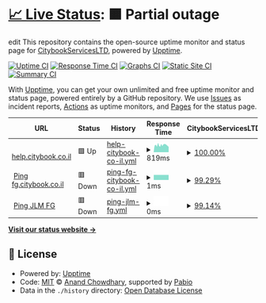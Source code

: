 # [📈 Live Status](https://CitybookServicesLTD.github.io/status): <!--live status--> **🟧 Partial outage**

edit
This repository contains the open-source uptime monitor and status page for [CitybookServicesLTD](https://CitybookServicesLTD.github.io/status), powered by [Upptime](https://github.com/upptime/upptime).

[![Uptime CI](https://github.com/CitybookServicesLTD/status/workflows/Uptime%20CI/badge.svg)](https://github.com/CitybookServicesLTD/status/actions?query=workflow%3A%22Uptime+CI%22)
[![Response Time CI](https://github.com/CitybookServicesLTD/status/workflows/Response%20Time%20CI/badge.svg)](https://github.com/CitybookServicesLTD/status/actions?query=workflow%3A%22Response+Time+CI%22)
[![Graphs CI](https://github.com/CitybookServicesLTD/status/workflows/Graphs%20CI/badge.svg)](https://github.com/CitybookServicesLTD/status/actions?query=workflow%3A%22Graphs+CI%22)
[![Static Site CI](https://github.com/CitybookServicesLTD/status/workflows/Static%20Site%20CI/badge.svg)](https://github.com/CitybookServicesLTD/status/actions?query=workflow%3A%22Static+Site+CI%22)
[![Summary CI](https://github.com/CitybookServicesLTD/status/workflows/Summary%20CI/badge.svg)](https://github.com/CitybookServicesLTD/status/actions?query=workflow%3A%22Summary+CI%22)

With [Upptime](https://upptime.js.org), you can get your own unlimited and free uptime monitor and status page, powered entirely by a GitHub repository. We use [Issues](https://github.com/CitybookServicesLTD/status/issues) as incident reports, [Actions](https://github.com/CitybookServicesLTD/status/actions) as uptime monitors, and [Pages](https://CitybookServicesLTD.github.io/status) for the status page.

<!--start: status pages-->
<!-- This summary is generated by Upptime (https://github.com/CitybookServicesLTD/status) -->
<!-- Do not edit this manually, your changes will be overwritten -->
<!-- prettier-ignore -->
| URL | Status | History | Response Time | CitybookServicesLTD |
| --- | ------ | ------- | ------------- | ------ |
| <img alt="" src="https://citybook.co.il/images/CB-logo.png" height="13"> [help.citybook.co.il](https://help.citybook.co.il) | 🟩 Up | [help-citybook-co-il.yml](https://github.com/CitybookServicesLTD/status/commits/HEAD/history/help-citybook-co-il.yml) | <details><summary><img alt="Response time graph" src="./graphs/help-citybook-co-il/response-time-week.png" height="20"> 819ms</summary><br><a href="https://status.quickapps.ca/history/help-citybook-co-il"><img alt="Response time 819" src="https://img.shields.io/endpoint?url=https%3A%2F%2Fraw.githubusercontent.com%2FCitybookServicesLTD%2Fstatus%2FHEAD%2Fapi%2Fhelp-citybook-co-il%2Fresponse-time.json"></a><br><a href="https://status.quickapps.ca/history/help-citybook-co-il"><img alt="24-hour response time 781" src="https://img.shields.io/endpoint?url=https%3A%2F%2Fraw.githubusercontent.com%2FCitybookServicesLTD%2Fstatus%2FHEAD%2Fapi%2Fhelp-citybook-co-il%2Fresponse-time-day.json"></a><br><a href="https://status.quickapps.ca/history/help-citybook-co-il"><img alt="7-day response time 819" src="https://img.shields.io/endpoint?url=https%3A%2F%2Fraw.githubusercontent.com%2FCitybookServicesLTD%2Fstatus%2FHEAD%2Fapi%2Fhelp-citybook-co-il%2Fresponse-time-week.json"></a><br><a href="https://status.quickapps.ca/history/help-citybook-co-il"><img alt="30-day response time 819" src="https://img.shields.io/endpoint?url=https%3A%2F%2Fraw.githubusercontent.com%2FCitybookServicesLTD%2Fstatus%2FHEAD%2Fapi%2Fhelp-citybook-co-il%2Fresponse-time-month.json"></a><br><a href="https://status.quickapps.ca/history/help-citybook-co-il"><img alt="1-year response time 819" src="https://img.shields.io/endpoint?url=https%3A%2F%2Fraw.githubusercontent.com%2FCitybookServicesLTD%2Fstatus%2FHEAD%2Fapi%2Fhelp-citybook-co-il%2Fresponse-time-year.json"></a></details> | <details><summary><a href="https://status.quickapps.ca/history/help-citybook-co-il">100.00%</a></summary><a href="https://status.quickapps.ca/history/help-citybook-co-il"><img alt="All-time uptime 100.00%" src="https://img.shields.io/endpoint?url=https%3A%2F%2Fraw.githubusercontent.com%2FCitybookServicesLTD%2Fstatus%2FHEAD%2Fapi%2Fhelp-citybook-co-il%2Fuptime.json"></a><br><a href="https://status.quickapps.ca/history/help-citybook-co-il"><img alt="24-hour uptime 100.00%" src="https://img.shields.io/endpoint?url=https%3A%2F%2Fraw.githubusercontent.com%2FCitybookServicesLTD%2Fstatus%2FHEAD%2Fapi%2Fhelp-citybook-co-il%2Fuptime-day.json"></a><br><a href="https://status.quickapps.ca/history/help-citybook-co-il"><img alt="7-day uptime 100.00%" src="https://img.shields.io/endpoint?url=https%3A%2F%2Fraw.githubusercontent.com%2FCitybookServicesLTD%2Fstatus%2FHEAD%2Fapi%2Fhelp-citybook-co-il%2Fuptime-week.json"></a><br><a href="https://status.quickapps.ca/history/help-citybook-co-il"><img alt="30-day uptime 100.00%" src="https://img.shields.io/endpoint?url=https%3A%2F%2Fraw.githubusercontent.com%2FCitybookServicesLTD%2Fstatus%2FHEAD%2Fapi%2Fhelp-citybook-co-il%2Fuptime-month.json"></a><br><a href="https://status.quickapps.ca/history/help-citybook-co-il"><img alt="1-year uptime 100.00%" src="https://img.shields.io/endpoint?url=https%3A%2F%2Fraw.githubusercontent.com%2FCitybookServicesLTD%2Fstatus%2FHEAD%2Fapi%2Fhelp-citybook-co-il%2Fuptime-year.json"></a></details>
| <img alt="" src="https://icons.duckduckgo.com/ip3/fg.mi.citybook.co.il.ico" height="13"> [Ping fg.citybook.co.il](https://fg.mi.citybook.co.il) | 🟥 Down | [ping-fg-citybook-co-il.yml](https://github.com/CitybookServicesLTD/status/commits/HEAD/history/ping-fg-citybook-co-il.yml) | <details><summary><img alt="Response time graph" src="./graphs/ping-fg-citybook-co-il/response-time-week.png" height="20"> 1ms</summary><br><a href="https://status.quickapps.ca/history/ping-fg-citybook-co-il"><img alt="Response time 1" src="https://img.shields.io/endpoint?url=https%3A%2F%2Fraw.githubusercontent.com%2FCitybookServicesLTD%2Fstatus%2FHEAD%2Fapi%2Fping-fg-citybook-co-il%2Fresponse-time.json"></a><br><a href="https://status.quickapps.ca/history/ping-fg-citybook-co-il"><img alt="24-hour response time 1" src="https://img.shields.io/endpoint?url=https%3A%2F%2Fraw.githubusercontent.com%2FCitybookServicesLTD%2Fstatus%2FHEAD%2Fapi%2Fping-fg-citybook-co-il%2Fresponse-time-day.json"></a><br><a href="https://status.quickapps.ca/history/ping-fg-citybook-co-il"><img alt="7-day response time 1" src="https://img.shields.io/endpoint?url=https%3A%2F%2Fraw.githubusercontent.com%2FCitybookServicesLTD%2Fstatus%2FHEAD%2Fapi%2Fping-fg-citybook-co-il%2Fresponse-time-week.json"></a><br><a href="https://status.quickapps.ca/history/ping-fg-citybook-co-il"><img alt="30-day response time 1" src="https://img.shields.io/endpoint?url=https%3A%2F%2Fraw.githubusercontent.com%2FCitybookServicesLTD%2Fstatus%2FHEAD%2Fapi%2Fping-fg-citybook-co-il%2Fresponse-time-month.json"></a><br><a href="https://status.quickapps.ca/history/ping-fg-citybook-co-il"><img alt="1-year response time 1" src="https://img.shields.io/endpoint?url=https%3A%2F%2Fraw.githubusercontent.com%2FCitybookServicesLTD%2Fstatus%2FHEAD%2Fapi%2Fping-fg-citybook-co-il%2Fresponse-time-year.json"></a></details> | <details><summary><a href="https://status.quickapps.ca/history/ping-fg-citybook-co-il">99.29%</a></summary><a href="https://status.quickapps.ca/history/ping-fg-citybook-co-il"><img alt="All-time uptime 99.29%" src="https://img.shields.io/endpoint?url=https%3A%2F%2Fraw.githubusercontent.com%2FCitybookServicesLTD%2Fstatus%2FHEAD%2Fapi%2Fping-fg-citybook-co-il%2Fuptime.json"></a><br><a href="https://status.quickapps.ca/history/ping-fg-citybook-co-il"><img alt="24-hour uptime 99.29%" src="https://img.shields.io/endpoint?url=https%3A%2F%2Fraw.githubusercontent.com%2FCitybookServicesLTD%2Fstatus%2FHEAD%2Fapi%2Fping-fg-citybook-co-il%2Fuptime-day.json"></a><br><a href="https://status.quickapps.ca/history/ping-fg-citybook-co-il"><img alt="7-day uptime 99.29%" src="https://img.shields.io/endpoint?url=https%3A%2F%2Fraw.githubusercontent.com%2FCitybookServicesLTD%2Fstatus%2FHEAD%2Fapi%2Fping-fg-citybook-co-il%2Fuptime-week.json"></a><br><a href="https://status.quickapps.ca/history/ping-fg-citybook-co-il"><img alt="30-day uptime 99.29%" src="https://img.shields.io/endpoint?url=https%3A%2F%2Fraw.githubusercontent.com%2FCitybookServicesLTD%2Fstatus%2FHEAD%2Fapi%2Fping-fg-citybook-co-il%2Fuptime-month.json"></a><br><a href="https://status.quickapps.ca/history/ping-fg-citybook-co-il"><img alt="1-year uptime 99.29%" src="https://img.shields.io/endpoint?url=https%3A%2F%2Fraw.githubusercontent.com%2FCitybookServicesLTD%2Fstatus%2FHEAD%2Fapi%2Fping-fg-citybook-co-il%2Fuptime-year.json"></a></details>
| <img alt="" src="https://icons.duckduckgo.com/ip3/fgg.jlmm.citybook.co.il.ico" height="13"> [Ping JLM FG](https://fgg.jlmm.citybook.co.il/) | 🟥 Down | [ping-jlm-fg.yml](https://github.com/CitybookServicesLTD/status/commits/HEAD/history/ping-jlm-fg.yml) | <details><summary><img alt="Response time graph" src="./graphs/ping-jlm-fg/response-time-week.png" height="20"> 0ms</summary><br><a href="https://status.quickapps.ca/history/ping-jlm-fg"><img alt="Response time 0" src="https://img.shields.io/endpoint?url=https%3A%2F%2Fraw.githubusercontent.com%2FCitybookServicesLTD%2Fstatus%2FHEAD%2Fapi%2Fping-jlm-fg%2Fresponse-time.json"></a><br><a href="https://status.quickapps.ca/history/ping-jlm-fg"><img alt="24-hour response time 0" src="https://img.shields.io/endpoint?url=https%3A%2F%2Fraw.githubusercontent.com%2FCitybookServicesLTD%2Fstatus%2FHEAD%2Fapi%2Fping-jlm-fg%2Fresponse-time-day.json"></a><br><a href="https://status.quickapps.ca/history/ping-jlm-fg"><img alt="7-day response time 0" src="https://img.shields.io/endpoint?url=https%3A%2F%2Fraw.githubusercontent.com%2FCitybookServicesLTD%2Fstatus%2FHEAD%2Fapi%2Fping-jlm-fg%2Fresponse-time-week.json"></a><br><a href="https://status.quickapps.ca/history/ping-jlm-fg"><img alt="30-day response time 0" src="https://img.shields.io/endpoint?url=https%3A%2F%2Fraw.githubusercontent.com%2FCitybookServicesLTD%2Fstatus%2FHEAD%2Fapi%2Fping-jlm-fg%2Fresponse-time-month.json"></a><br><a href="https://status.quickapps.ca/history/ping-jlm-fg"><img alt="1-year response time 0" src="https://img.shields.io/endpoint?url=https%3A%2F%2Fraw.githubusercontent.com%2FCitybookServicesLTD%2Fstatus%2FHEAD%2Fapi%2Fping-jlm-fg%2Fresponse-time-year.json"></a></details> | <details><summary><a href="https://status.quickapps.ca/history/ping-jlm-fg">99.14%</a></summary><a href="https://status.quickapps.ca/history/ping-jlm-fg"><img alt="All-time uptime 99.14%" src="https://img.shields.io/endpoint?url=https%3A%2F%2Fraw.githubusercontent.com%2FCitybookServicesLTD%2Fstatus%2FHEAD%2Fapi%2Fping-jlm-fg%2Fuptime.json"></a><br><a href="https://status.quickapps.ca/history/ping-jlm-fg"><img alt="24-hour uptime 99.14%" src="https://img.shields.io/endpoint?url=https%3A%2F%2Fraw.githubusercontent.com%2FCitybookServicesLTD%2Fstatus%2FHEAD%2Fapi%2Fping-jlm-fg%2Fuptime-day.json"></a><br><a href="https://status.quickapps.ca/history/ping-jlm-fg"><img alt="7-day uptime 99.14%" src="https://img.shields.io/endpoint?url=https%3A%2F%2Fraw.githubusercontent.com%2FCitybookServicesLTD%2Fstatus%2FHEAD%2Fapi%2Fping-jlm-fg%2Fuptime-week.json"></a><br><a href="https://status.quickapps.ca/history/ping-jlm-fg"><img alt="30-day uptime 99.14%" src="https://img.shields.io/endpoint?url=https%3A%2F%2Fraw.githubusercontent.com%2FCitybookServicesLTD%2Fstatus%2FHEAD%2Fapi%2Fping-jlm-fg%2Fuptime-month.json"></a><br><a href="https://status.quickapps.ca/history/ping-jlm-fg"><img alt="1-year uptime 99.14%" src="https://img.shields.io/endpoint?url=https%3A%2F%2Fraw.githubusercontent.com%2FCitybookServicesLTD%2Fstatus%2FHEAD%2Fapi%2Fping-jlm-fg%2Fuptime-year.json"></a></details>

<!--end: status pages-->

[**Visit our status website →**](https://CitybookServicesLTD.github.io/status)

## 📄 License

- Powered by: [Upptime](https://github.com/upptime/upptime)
- Code: [MIT](./LICENSE) © [Anand Chowdhary](https://anandchowdhary.com), supported by [Pabio](https://pabio.com)
- Data in the `./history` directory: [Open Database License](https://opendatacommons.org/licenses/odbl/1-0/)
